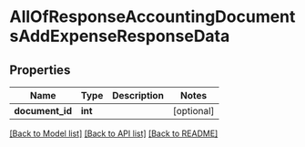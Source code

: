# AllOfResponseAccountingDocumentsAddExpenseResponseData

## Properties
Name | Type | Description | Notes
------------ | ------------- | ------------- | -------------
**document_id** | **int** |  | [optional] 

[[Back to Model list]](../README.md#documentation-for-models) [[Back to API list]](../README.md#documentation-for-api-endpoints) [[Back to README]](../README.md)

